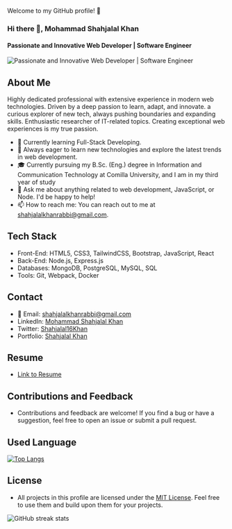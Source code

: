 <!-- # Shahjalal Khan -->

Welcome to my GitHub profile! 👋

### Hi there 👋, Mohammad Shahjalal Khan

#### Passionate and Innovative Web Developer | Software Engineer 

![Passionate and Innovative Web Developer | Software Engineer](https://www.linkedin.com/in/shahjalal16/overlay/background-image/)

## About Me

Highly dedicated professional with extensive experience in modern web technologies. Driven by a deep passion to learn, adapt, and innovate. a curious explorer of new tech, always pushing boundaries and expanding skills. Enthusiastic researcher of IT-related topics. Creating exceptional web experiences is my true passion.

- 💼 Currently learning Full-Stack Developing.
- 🌱 Always eager to learn new technologies and explore the latest trends in web development.
- 🎓 Currently pursuing my B.Sc. (Eng.) degree in Information and Communication Technology at Comilla University, and I am in my third year of study
- 💬 Ask me about anything related to web development, JavaScript, or Node. I'd be happy to help!
- 📫 How to reach me: You can reach out to me at shahjalalkhanrabbi@gmail.com.

## Tech Stack

- Front-End: HTML5, CSS3, TailwindCSS, Bootstrap, JavaScript, React
- Back-End: Node.js, Express.js
- Databases: MongoDB, PostgreSQL, MySQL, SQL
- Tools: Git, Webpack, Docker

## Contact

- 📧 Email: shahjalalkhanrabbi@gmail.com
- LinkedIn: [Mohammad Shahjalal Khan](https://www.linkedin.com/in/shahjalal16/)
- Twitter: [Shahjalal16Khan](https://twitter.com/Shahjalal16Khan)
- Portfolio: [Shahjalal Khan](https://shahjalal.vercel.app/#)

## Resume

- [Link to Resume](https://shahjalal.vercel.app/#)

## Contributions and Feedback

- Contributions and feedback are welcome! If you find a bug or have a suggestion, feel free to open an issue or submit a pull request.

## Used Language

[![Top Langs](https://github-readme-stats.vercel.app/api/top-langs/?username=shahjalalkhan16)](https://github.com/anuraghazra/github-readme-stats)

## License

- All projects in this profile are licensed under the [MIT License](LICENSE). Feel free to use them and build upon them for your projects.

<!-- ![GitHub stats](https://github-readme-stats.vercel.app/api?username=shahjalalkhan16&show_icons=true)

![GitHub Activity Graph](https://activity-graph.herokuapp.com/graph?username=shahjalalkhan16)

![GitHub metrics](https://metrics.lecoq.io/shahjalalkhan16)   -->

![GitHub streak stats](https://streak-stats.demolab.com/?user=shahjalalkhan16)

<!-- ![Profile views](https://gpvc.arturio.dev/shahjalalkhan16)   -->
